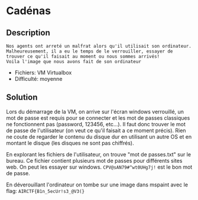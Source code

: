 # Cadénas

## Description

```
Nos agents ont arreté un malfrat alors qu'il utilisait son ordinateur.
Malheureusement, il a eu le temps de le verrouiller, essayer de trouver ce qu'il faisait au moment ou nous sommes arrivés!
Voila l'image que nous avons fait de son ordinateur
```

- Fichiers: VM Virtualbox
- Difficulté: moyenne

## Solution

Lors du démarrage de la VM, on arrive sur l'écran windows verrouillé, un mot de passe est requis pour se connecter et les mot de passes classiques ne fonctionnent pas (password, 123456, etc...).
Il faut donc trouver le mot de passe de l'utilisateur (on veut ce qu'il faisait a ce moment précis).
Rien ne coute de regarder le contenu du disque dur en utilisant un autre OS et en montant le disque (les disques ne sont pas chiffrés).

En explorant les fichiers de l'utilisateur, on trouve "mot de passes.txt" sur le bureau.
Ce fichier contient plusieurs mot de passes pour différents sites web. On peut les essayer sur windows. `CPV@sAN79#^wt0UHg7j!` est le bon mot de passe.

En déverouillant l'ordinateur on tombe sur une image dans mspaint avec le flag: `AIRCTF{B1n_5ecUr!s3_@V3(}`